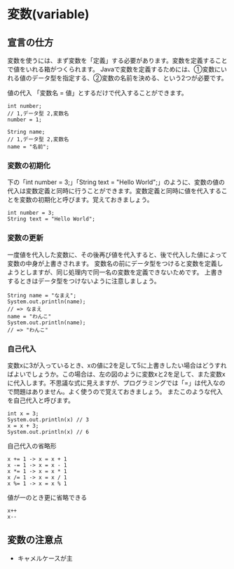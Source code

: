 # 変数(variable)

## 宣言の仕方
変数を使うには、まず変数を「定義」する必要があります。変数を定義することで値をいれる箱がつくられます。
Javaで変数を定義するためには、①変数にいれる値のデータ型を指定する、②変数の名前を決める、という2つが必要です。

値の代入
「変数名 = 値」とするだけで代入することができます。

```
int number;
// 1,データ型 2,変数名
number = 1;
```
```
String name;
// 1,データ型 2,変数名
name = "名前";
```

### 変数の初期化
下の「int number = 3;」「String text = "Hello World";」のように、変数の値の代入は変数定義と同時に行うことができます。変数定義と同時に値を代入することを変数の初期化と呼びます。覚えておきましょう。

```
int number = 3;
String text = "Hello World";
```

### 変数の更新
一度値を代入した変数に、その後再び値を代入すると、後で代入した値によって変数の中身が上書きされます。
変数名の前にデータ型をつけると変数を定義しようとしますが、同じ処理内で同一名の変数を定義できないためです。
上書きするときはデータ型をつけないように注意しましょう。



```
String name = "なまえ";
System.out.println(name);
// => なまえ
name = "わんこ"
System.out.println(name);
// => "わんこ"
```

### 自己代入

変数xに3が入っているとき、xの値に2を足して5に上書きしたい場合はどうすればよいでしょうか。この場合は、左の図のように変数xと2を足して、また変数xに代入します。不思議な式に見えますが、プログラミングでは「=」は代入なので問題はありません。よく使うので覚えておきましょう。
またこのような代入を自己代入と呼びます。

```
int x = 3;
System.out.println(x) // 3
x = x + 3;
System.out.println(x) // 6
```
自己代入の省略形
```
x += 1 -> x = x + 1
x -= 1 -> x = x - 1
x *= 1 -> x = x * 1
x /= 1 -> x = x / 1
x %= 1 -> x = x % 1
```

値が一のとき更に省略できる
```
x++
x--
```

## 変数の注意点
- キャメルケースが主